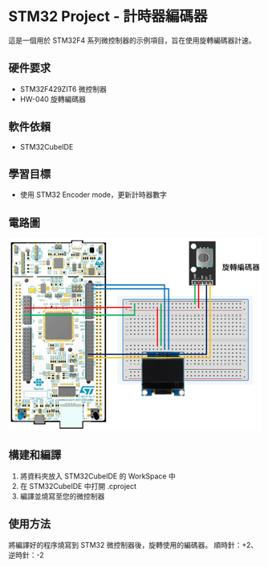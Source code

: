 # STM32 Project - 計時器編碼器

這是一個用於 STM32F4 系列微控制器的示例項目，旨在使用旋轉編碼器計速。

## 硬件要求

- STM32F429ZIT6 微控制器
- HW-040 旋轉編碼器

## 軟件依賴

- STM32CubeIDE

## 學習目標

- 使用 STM32 Encoder mode，更新計時器數字

## 電路圖

![STM32 Board](images/circuit.png)

## 構建和編譯

1. 將資料夾放入 STM32CubeIDE 的 WorkSpace 中
2. 在 STM32CubeIDE 中打開 .cproject
3. 編譯並燒寫至您的微控制器

## 使用方法

將編譯好的程序燒寫到 STM32 微控制器後，旋轉使用的編碼器。
順時針：+2、逆時針：-2
